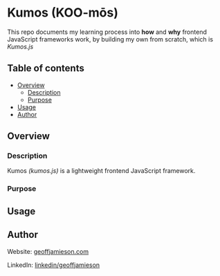 # Kumos (KOO-mōs)

This repo documents my learning process into **how** and **why** frontend JavaScript frameworks work, by building my own from scratch, which is _Kumos.js_

## Table of contents

- [Overview](#overview)
  - [Description](#description)
  - [Purpose](#purpose)
- [Usage](#usage)
- [Author](#author)

## Overview

### Description

Kumos _(kumos.js)_ is a lightweight frontend JavaScript framework.

### Purpose

## Usage

## Author

Website: [geoffjamieson.com](https://www.geoffjamieson.com/)

LinkedIn: [linkedin/geoffjamieson](https://www.linkedin.com/in/geoffjamieson/)
